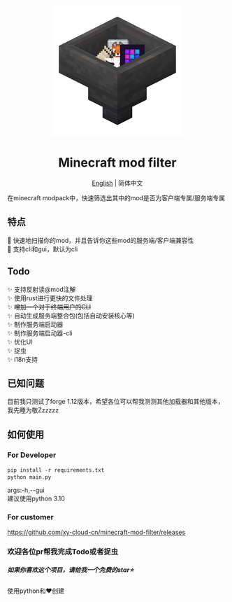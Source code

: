 <p align="center">
    <img src="./icon.png">
</p>

<h1 align="center">Minecraft mod filter</h1>
<p align="center"><a href="https://github.com/xy-cloud-cn/minecraft-mod-filter/blob/master/README.md">English</a> | 简体中文</p>

在minecraft modpack中，快速筛选出其中的mod是否为客户端专属/服务端专属
## 特点
👻 快速地扫描你的mod，并且告诉你这些mod的服务端/客户端兼容性  
💎 支持cli和gui，默认为cli
## Todo
✨ 支持反射读@mod注解  
✨ 使用rust进行更快的文件处理  
✨ ~~增加一个对于终端用户的CLI~~  
✨ 自动生成服务端整合包(包括自动安装核心等)  
✨ 制作服务端启动器  
✨ 制作服务端启动器-cli  
✨ 优化UI  
✨ 捉虫  
✨ i18n支持
## 已知问题
目前我只测试了forge 1.12版本，希望各位可以帮我测测其他加载器和其他版本，我先睡为敬Zzzzzz
## 如何使用
### For Developer
    pip install -r requirements.txt
    python main.py

args:-h,--gui  
建议使用python 3.10
### For customer
https://github.com/xy-cloud-cn/minecraft-mod-filter/releases
### 欢迎各位pr帮我完成Todo或者捉虫
##### 如果你喜欢这个项目，请给我一个免费的star⭐

使用python和❤️创建
